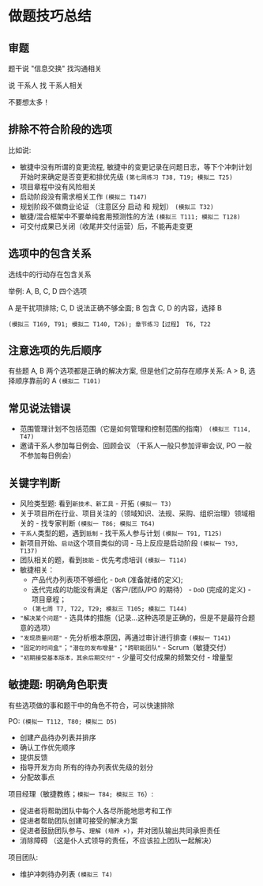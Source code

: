 # 做题技巧总结

## 审题

题干说 "信息交换" 找沟通相关

说 干系人 找 干系人相关

不要想太多！

## 排除不符合阶段的选项

比如说:

- 敏捷中没有所谓的变更流程, 敏捷中的变更记录在问题日志，等下个冲刺计划开始时来确定是否变更和排优先级 `(第七周练习 T38, T19; 模拟二 T25)`
- 项目章程中没有风险相关
- 启动阶段没有需求相关工作 `(模拟二 T147)`
- 规划阶段不做商业论证 （注意区分 启动 和 规划） `(模拟三 T32)`
- 敏捷/混合框架中不要单纯套用预测性的方法 `(模拟三 T111; 模拟二 T128)`
- 可交付成果已关闭（收尾并交付运营）后，不能再走变更

## 选项中的包含关系

选线中的行动存在包含关系

举例: A, B, C, D 四个选项

A 是干扰项排除; C, D 说法正确不够全面; B 包含 C, D 的内容，选择 B

`(模拟三 T169, T91; 模拟二 T140, T26); 章节练习【过程】 T6, T22`

## 注意选项的先后顺序

有些题 A, B 两个选项都是正确的解决方案, 但是他们之前存在顺序关系: A > B, 选择顺序靠前的 A `(模拟二 T101)`

## 常见说法错误

- 范围管理计划不包括范围（它是如何管理和控制范围的指南） `(模拟三 T114, T47)`
- 邀请干系人参加每日例会、回顾会议 （干系人一般只参加评审会议, PO 一般不参加每日例会）

## 关键字判断

- 风险类型题: 看到`新技术、新工具` - 开拓 `(模拟一 T3)`
- 关于项目所在行业、项目关注的（领域知识、法规、采购、组织治理）领域相关的 - 找专家判断 `(模拟一 T86; 模拟三 T64)`
- `干系人`类型的题，遇到`抵制` - 找干系人参与计划 `(模拟一 T91, T125)`
- 新项目开始、`启动`这个项目类似的词 - 马上反应是启动阶段 `(模拟一 T93, T137)`
- 团队相关的题，看到`技能` - 优先考虑培训 `(模拟一 T114)`
- 敏捷相关：
  - 产品代办列表项不够细化 - `DoR` (准备就绪的定义);
  - 迭代完成的功能没有满足（客户/团队/PO 的期待） - `DoD` (完成的定义) - 项目章程；
  - `(第七周 T7, T22, T29; 模拟三 T105; 模拟二 T144)`
- `"解决某个问题"` - 选具体的措施（记录...这种选项是正确的，但是不是最符合题意的选项）
- `"发现质量问题"` - 先分析根本原因，再通过审计进行排查 `(模拟一 T141)`
- `"固定的时间盒"`；`"潜在的发布增量"`；`"跨职能团队"` - Scrum（敏捷交付）
- `"初期接受基本版本，其余后期交付"` - 少量可交付成果的频繁交付 - 增量型

## 敏捷题: 明确角色职责

有些选项做的事和题干中的角色不符合，可以快速排除

PO: `(模拟一 T112, T80; 模拟二 D5)`

- 创建产品待办列表并排序
- 确认工作优先顺序
- 提供反馈
- 指导开发方向 所有的待办列表优先级的划分
- 分配故事点

项目经理（敏捷教练；`模拟一 T84; 模拟三 T6`）:

- 促进者将帮助团队中每个人各尽所能地思考和工作
- 促进者帮助团队创建可接受的解决方案
- 促进者鼓励团队参与、`理解 (培养 ×)`，并对团队输出共同承担责任
- 消除障碍 （这是仆人式领导的责任，不应该拉上团队一起解决）

项目团队:

- 维护冲刺待办列表 `(模拟三 T4)`
